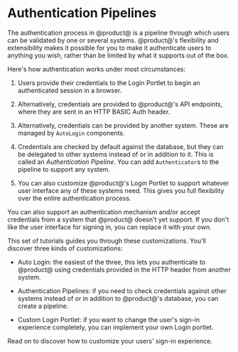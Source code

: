 # Authentication Pipelines 

The authentication process in @product@ is a pipeline through which users can be
validated by one or several systems. @product@'s flexibility and extensibility
makes it possible for you to make it authenticate users to anything you wish, 
rather than be limited by what it supports out of the box. 

Here's how authentication works under most circumstances: 

1.  Users provide their credentials to the Login Portlet to begin an
    authenticated session in a browser. 

2.  Alternatively, credentials are provided to @product@'s API endpoints, where
    they are sent in an HTTP BASIC Auth header. 

3.  Alternatively, credentials can be provided by another system. These are
    managed by `AutoLogin` components. 

4.  Credentials are checked by default against the database, but they can be
    delegated to other systems instead of or in addition to it. This is called
    an *Authentication Pipeline*. You can add `Authenticator`s to the pipeline 
    to support any system. 

5.  You can also customize @product@'s Login Portlet to support whatever user
    interface any of these systems need. This gives you full flexibility over
    the entire authentication process. 

You can also support an authentication mechanism and/or accept credentials from 
a system that @product@ doesn't yet support. If you don't like the user 
interface for signing in, you can replace it with your own. 

This set of tutorials guides you through these customizations. You'll discover
three kinds of customizations: 

- Auto Login: the easiest of the three, this lets you authenticate to @product@ 
    using credentials provided in the HTTP header from another system. 

- Authentication Pipelines: if you need to check credentials against other
    systems instead of or in addition to @product@'s database, you can create a
    pipeline. 

- Custom Login Portlet: if you want to change the user's sign-in experience
    completely, you can implement your own Login portlet. 

Read on to discover how to customize your users' sign-in experience. 

